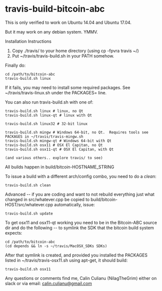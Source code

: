 # travis-build-bitcoin-abc

This is only verified to work on Ubuntu 14.04 and Ubuntu 17.04.  

But it may work on any debian system.  YMMV.


Installation Instructions


1. Copy ./travis/ to your home directory (using cp -fpvra travis ~/)
2. Put ~/travis/travis-build.sh in your PATH somehow.

Finally do:

    cd /path/to/bitcoin-abc
    travis-build.sh linux

If it fails, you may need to install some required packages.  See ~/travis/travis-linux.sh under the PACKAGES= line.


You can also run travis-build.sh with one of:

    travis-build.sh linux # linux, no Qt
    travis-build.sh linux-qt # linux with Qt
    
    travis-build.sh linux32 # 32-bit linux
    
    travis-build.sh mingw # Windows 64-bit, no Qt.  Requires tools see PACKAGES in ~/travis/travis-mingw.sh
    travis-build.sh mingw-qt # Windows 64-bit with Qt
    travis-build.sh osx11 # OSX El Capitan, no Qt
    travis-build.sh osx11-qt # OSX El Capitan, with Qt
    
    (and various others.. explore travis/ to see)
    
All builds happen in build/bitcoin-HOSTNAME_STRING

To issue a build with a different arch/config combo, you need to do a *clean*:

    travis-build.sh clean
    
Advanced -- if you are coding and want to not rebuild everything just what changed in src/whatever.cpp be copied to build/bitcoin-HOST/src/whatever.cpp automatically, issue:

    travis-build.sh update

To get osx11 and osx11-qt working you need to be in the Bitcoin-ABC source dir
and do the following -- to symlink the SDK that the bitcoin build system expects:

    cd /path/to/bitcoin-abc
    (cd depends && ln -s ~/travis/MacOSX_SDKs SDKs)

After that symlink is created, and provided you installed the PACKAGES
listed in ~/travis/travis-osx11.sh using apt-get, it should build:

    travis-build.sh osx11
    

Any questions or comments find me, Calin Culianu (NilagTheGrim) either on
slack or via email: calin.culianu@gmail.com


